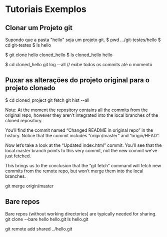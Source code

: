 # Tutoriais Exemplos
## Clonar um Projeto git
Supondo que a pasta "hello" seja um projeto git.
$ pwd
.../git-testes/hello
$ cd git-testes
$ ls
hello

$ git clone hello cloned_hello
$ ls
cloned_hello
hello

$ cd cloned_hello
git log --all // exibe todos os commits até o momento



## Puxar as alterações do projeto original para o projeto clonado
$ cd cloned_project
git fetch
git hist --all

Note: At the moment the repository contains all the commits from the original repo, however
they aren’t integrated into the local branches of the cloned repository.

You’ll find the commit named “Changed README in original repo” in the history. Notice that the commit includes “origin/master” and “origin/HEAD”.

Now let’s take a look at the “Updated index.html” commit. You’ll see that the local master branch points to this very commit, not the new commit we’ve just fetched.

This brings us to the conclusion that the “git fetch” command will fetch new commits from the remote repo, but won’t merge them into the local branches.

git merge origin/master


## Bare repos
Bare repos (without working directories) are typically needed for sharing.
git clone --bare hello hello.git
ls hello.git

git remote add shared ../hello.git

